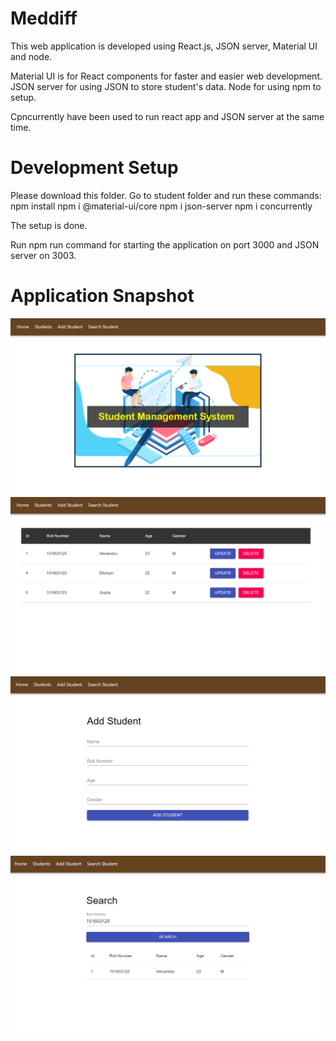 # Meddiff

This web application is developed using React.js, JSON server, Material UI and node.

Material UI is for React components for faster and easier web development.
JSON server for using JSON  to store student's data.
Node for using npm to setup.

Cpncurrently have been used to run react app and JSON server at the same time.

# Development Setup
Please download this folder.
Go to student folder and run these commands:
 npm install 
 npm i @material-ui/core
 npm i json-server 
 npm i concurrently

The setup is done.

Run npm run command for starting the application on port 3000 and JSON server on 3003.

# Application Snapshot

![](App_Front.PNG)
![](Students.PNG)
![](Add_Student.PNG)
![](Search_Student.PNG)
